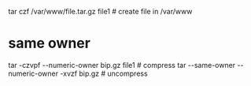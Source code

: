 tar czf /var/www/file.tar.gz file1 # create file in /var/www

# same owner
tar -czvpf --numeric-owner  bip.gz file1      # compress
tar --same-owner --numeric-owner -xvzf bip.gz # uncompress
